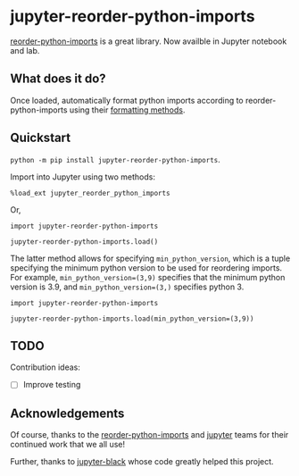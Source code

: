 # jupyter-reorder-python-imports

[reorder-python-imports](https://github.com/asottile/reorder-python-imports) is a great library. Now availble in Jupyter notebook and lab.

## What does it do?
Once loaded, automatically format python imports according to reorder-python-imports using their [formatting methods](https://github.com/asottile/reorder-python-imports#what-does-it-do).

## Quickstart
`python -m pip install jupyter-reorder-python-imports`.

Import into Jupyter using two methods:
```
%load_ext jupyter_reorder_python_imports
```
Or,
```
import jupyter-reorder-python-imports

jupyter-reorder-python-imports.load()
```
The latter method allows for specifying `min_python_version`, which is a tuple specifying the minimum python version to be used for reordering imports. For example, `min_python_version=(3,9)` specifies that the minimum python version is 3.9, and `min_python_version=(3,)` specifies python 3.
```
import jupyter-reorder-python-imports

jupyter-reorder-python-imports.load(min_python_version=(3,9))
```


## TODO
Contribution ideas:
- [ ] Improve testing

## Acknowledgements
Of course, thanks to the [reorder-python-imports](https://github.com/asottile/reorder-python-imports) and [jupyter](https://jupyter.org/) teams for their continued work that we all use!

Further, thanks to [jupyter-black](https://github.com/n8henrie/jupyter-black) whose code greatly helped this project.